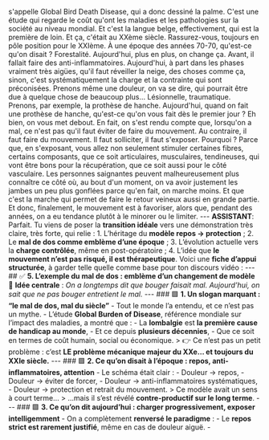 s'appelle Global Bird Death Disease, qui a donc dessiné la palme. C'est une étude qui regarde le coût qu'ont les maladies et les pathologies sur la société au niveau mondial. Et c'est la langue belge, effectivement, qui est la première de loin. Et ça, c'était au XXème siècle. Rassurez-vous, toujours en pôle position pour le XXIème. À une époque des années 70-70, qu'est-ce qu'on disait ? Forestalité. Aujourd'hui, plus en plus, on change ça. Avant, il fallait faire des anti-inflammatoires. Aujourd'hui, à part dans les phases vraiment très aigües, qu'il faut réveiller la neige, des choses comme ça, sinon, c'est systématiquement la charge et la contrainte qui sont préconisées. Prenons même une douleur, on va se dire, qui pourrait être due à quelque chose de beaucoup plus... Lésionnelle, traumatique. Prenons, par exemple, la prothèse de hanche. Aujourd'hui, quand on fait une prothèse de hanche, qu'est-ce qu'on vous fait dès le premier jour ? Eh bien, on vous met debout. En fait, on s'est rendu compte que, lorsqu'on a mal, ce n'est pas qu'il faut éviter de faire du mouvement. Au contraire, il faut faire du mouvement. Il faut solliciter, il faut s'exposer. Pourquoi ? Parce que, en s'exposant, vous allez non seulement stimuler certaines fibres, certains composants, que ce soit articulaires, musculaires, tendineuses, qui vont être bons pour la récupération, que ce soit aussi pour le côté vasculaire. Les personnes saignantes peuvent malheureusement plus connaître ce côté où, au bout d'un moment, on va avoir justement les jambes un peu plus gonflées parce qu'en fait, on marche moins. Et que c'est la marche qui permet de faire le retour veineux aussi en grande partie. Et donc, finalement, le mouvement est à favoriser, alors que, pendant des années, on a eu tendance plutôt à le minorer ou le limiter. --- **ASSISTANT**: Parfait. Tu viens de poser la **transition idéale** vers une démonstration très claire, très forte, qui relie : 1. L’héritage du **modèle repos → protection** ; 2. Le **mal de dos comme emblème d’une époque** ; 3. L’évolution actuelle vers la **charge contrôlée**, même en post-opératoire ; 4. L’idée que **le mouvement n’est pas risqué, il est thérapeutique**. Voici une **fiche d’appui structurée**, à garder telle quelle comme base pour ton discours vidéo : --- ## ✅ **5. L’exemple du mal de dos : emblème d’un changement de modèle** 🎯 **Idée centrale** : *On a longtemps dit que bouger faisait mal. Aujourd’hui, on sait que ne pas bouger entretient le mal.* --- ### 🟩 **1. Un slogan marquant : “le mal de dos, mal du siècle”** - Tout le monde l’a entendu, et ce n’est pas un mythe. - L’étude **Global Burden of Disease**, référence mondiale sur l’impact des maladies, a montré que : - La **lombalgie** est **la première cause de handicap au monde**, - Et ce depuis **plusieurs décennies**, - Que ce soit en termes de coût humain, social ou économique. > 👉 Ce n’est pas un petit problème : c’est **LE problème mécanique majeur du XXe… et toujours du XXIe siècle.** --- ### 🟩 **2. Ce qu’on disait à l’époque : repos, anti-inflammatoires, attention** - Le schéma était clair : - Douleur → repos, - Douleur → éviter de forcer, - Douleur → anti-inflammatoires systématiques, - Douleur → protection et retrait du mouvement. > Ce modèle avait un sens à court terme… > …mais il s’est révélé **contre-productif sur le long terme**. --- ### 🟩 **3. Ce qu’on dit aujourd’hui : charger progressivement, exposer intelligemment** - On a complètement **renversé le paradigme** : - Le **repos strict est rarement justifié**, même en cas de douleur aiguë. -